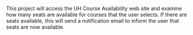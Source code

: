This project will access the UH Course Availability web site and examine how many seats are available for courses that the user selects.  If there are seats available, this will send a notification email to inform the user that seats are now available.